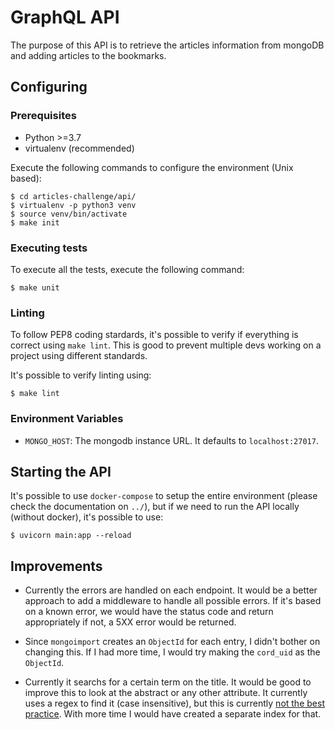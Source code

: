# GraphQL API

The purpose of this API is to retrieve the articles information from mongoDB and adding articles to the bookmarks.

## Configuring

### Prerequisites
* Python >=3.7
* virtualenv (recommended)

Execute the following commands to configure the environment (Unix based):
```shell
$ cd articles-challenge/api/
$ virtualenv -p python3 venv
$ source venv/bin/activate
$ make init
```

### Executing tests

To execute all the tests, execute the following command:

```shell
$ make unit
```

### Linting
To follow PEP8 coding stardards, it's possible to verify if everything is correct using `make lint`. This is good to prevent multiple devs working on a project using different standards.

It's possible to verify linting using:
```shell
$ make lint
```

### Environment Variables
* `MONGO_HOST`: The mongodb instance URL. It defaults to `localhost:27017`.

## Starting the API
It's possible to use `docker-compose` to setup the entire environment (please check the documentation on `../`), but if we need to run the API locally (without docker), it's possible to use:

```shell
$ uvicorn main:app --reload
```

## Improvements
* Currently the errors are handled on each endpoint. It would be a better approach to add a middleware to handle all possible errors. If it's based on a known error, we would have the status code and return appropriately if not, a 5XX error would be returned.

* Since `mongoimport` creates an `ObjectId` for each entry, I didn't bother on changing this. If I had more time, I would try making the `cord_uid` as the `ObjectId`.

* Currently it searchs for a certain term on the title. It would be good to improve this to look at the abstract or any other attribute. It currently uses a regex to find it (case insensitive), but this is currently [not the best practice](https://www.mongodb.com/docs/manual/core/index-text/#case-insensitivity). With more time I would have created a separate index for that.